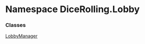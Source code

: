 # <a id="DiceRolling_Lobby"></a> Namespace DiceRolling.Lobby

### Classes

 [LobbyManager](DiceRolling.Lobby.LobbyManager.md)

